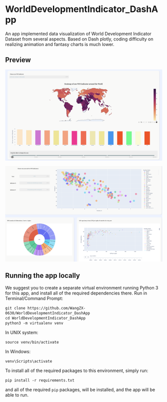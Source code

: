 # WorldDevelopmentIndicator_DashApp

An app implemented data visualization of World Development Indicator Dataset from several aspects. Based on Dash plotly, coding difficulty on realizing animation and fantasy charts is much lower.

## Preview

![wdidashapp-screencast1](pics/pic1.png)

![wdidashapp-screencast2](pics/pic2.png)

## Running the app locally

We suggest you to create a separate virtual environment running Python 3 for this app, and install all of the required dependencies there. Run in Terminal/Command Prompt:

```
git clone https://github.com/WangZX-0630/WorldDevelopmentIndicator_DashApp
cd WorldDevelopmentIndicator_DashApp
python3 -m virtualenv venv
```
In UNIX system: 

```
source venv/bin/activate
```
In Windows: 

```
venv\Scripts\activate
```

To install all of the required packages to this environment, simply run:

```
pip install -r requirements.txt
```

and all of the required `pip` packages, will be installed, and the app will be able to run.
